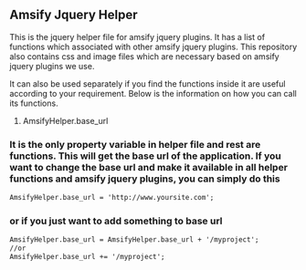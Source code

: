 ## Amsify Jquery Helper
This is the jquery helper file for amsify jquery plugins. It has a list of functions which associated with other amsify jquery plugins. This repository also contains css and image files which are necessary based on amsify jquery plugins we use.

It can also be used separately if you find the functions inside it are useful according to your requirement. Below is the information on how you can call its functions.

1. AmsifyHelper.base_url
### It is the only property variable in helper file and rest are functions. This will get the base url of the application. If you want to change the base url and make it available in all helper functions and amsify jquery plugins, you can simply do this

```html
AmsifyHelper.base_url = 'http://www.yoursite.com';
```
### or if you just want to add something to base url
```html
AmsifyHelper.base_url = AmsifyHelper.base_url + '/myproject';
//or
AmsifyHelper.base_url += '/myproject';
```
